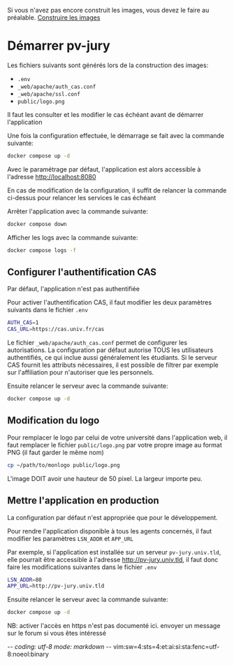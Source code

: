 Si vous n'avez pas encore construit les images, vous devez le faire au préalable.
[Construire les images](02construire-images.md)

# Démarrer pv-jury

Les fichiers suivants sont générés lors de la construction des images:
- `.env`
- `_web/apache/auth_cas.conf`
- `_web/apache/ssl.conf`
- `public/logo.png`

Il faut les consulter et les modifier le cas échéant avant de démarrer
l'application

Une fois la configuration effectuée, le démarrage se fait avec la commande
suivante:
~~~sh
docker compose up -d
~~~

Avec le paramétrage par défaut, l'application est alors accessible à l'adresse
<http://localhost:8080>

En cas de modification de la configuration, il suffit de relancer la commande
ci-dessus pour relancer les services le cas échéant

Arrêter l'application avec la commande suivante:
~~~sh
docker compose down
~~~

Afficher les logs avec la commande suivante:
~~~sh
docker compose logs -f
~~~

## Configurer l'authentification CAS

Par défaut, l'application n'est pas authentifiée

Pour activer l'authentification CAS, il faut modifier les deux paramètres
suivants dans le fichier `.env`
~~~sh
AUTH_CAS=1
CAS_URL=https://cas.univ.fr/cas
~~~

Le fichier `_web/apache/auth_cas.conf` permet de configurer les
autorisations. La configuration par défaut autorise TOUS les utilisateurs
authentifiés, ce qui inclue aussi généralement les étudiants.
Si le serveur CAS fournit les attributs nécessaires, il est possible de filtrer
par exemple sur l'affiliation pour n'autoriser que les personnels.

Ensuite relancer le serveur avec la commande suivante:
~~~sh
docker compose up -d
~~~

## Modification du logo

Pour remplacer le logo par celui de votre université dans l'application web, il
faut remplacer le fichier `public/logo.png` par votre propre image au format
PNG (il faut garder le même nom)
~~~sh
cp ~/path/to/monlogo public/logo.png
~~~

L'image DOIT avoir une hauteur de 50 pixel. La largeur importe peu.

## Mettre l'application en production

La configuration par défaut n'est appropriée que pour le développement.

Pour rendre l'application disponible à tous les agents concernés, il faut
modifier les paramètres `LSN_ADDR` et `APP_URL`

Par exemple, si l'application est installée sur un serveur `pv-jury.univ.tld`,
elle pourrait être accessible à l'adresse <http://pv-jury.univ.tld>, il faut
donc faire les modifications suivantes dans le fichier `.env`
~~~sh
LSN_ADDR=80
APP_URL=http://pv-jury.univ.tld
~~~

Ensuite relancer le serveur avec la commande suivante:
~~~sh
docker compose up -d
~~~

NB: activer l'accès en https n'est pas documenté ici. envoyer un message sur le
forum si vous êtes intéressé

-*- coding: utf-8 mode: markdown -*- vim:sw=4:sts=4:et:ai:si:sta:fenc=utf-8:noeol:binary